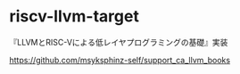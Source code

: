 # riscv-llvm-target
『LLVMとRISC-Vによる低レイヤプログラミングの基礎』実装

https://github.com/msyksphinz-self/support_ca_llvm_books
